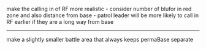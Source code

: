 make the calling in of RF more realistic - consider number of blufor in red zone and also distance from base - patrol leader will be more likely to call in RF earlier if they are a long way from base

---

make a slightly smaller battle area that always keeps permaBase separate
